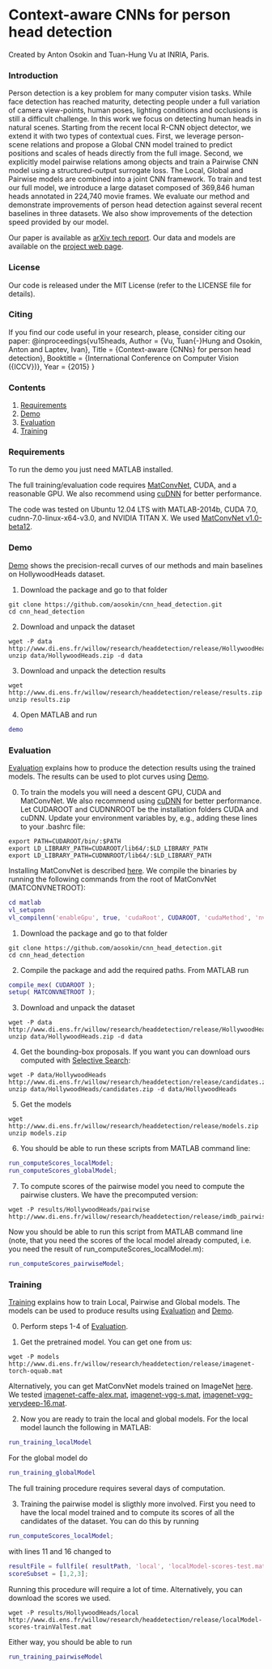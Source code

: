 # Context-aware CNNs for person head detection

Created by Anton Osokin and Tuan-Hung Vu at INRIA, Paris.

### Introduction

Person detection is a key problem for many computer vision tasks. While face detection has reached maturity, detecting people under a full variation of camera view-points, human poses, lighting conditions and occlusions is still a difficult challenge. In this work we focus on detecting human heads in natural scenes. Starting from the recent local R-CNN object detector, we extend it with two types of contextual cues. First, we leverage person-scene relations and propose a Global CNN model trained to predict positions and scales of heads directly from the full image. Second, we explicitly model pairwise relations among objects and train a Pairwise CNN model using a structured-output surrogate loss. The Local, Global and Pairwise models are combined into a joint CNN framework. To train and test our full model, we introduce a large dataset composed of 369,846 human heads annotated in 224,740 movie frames. We evaluate our method and demonstrate improvements of person head detection against several recent baselines in three datasets. We also show improvements of the detection speed provided by our model.

Our paper is available as [arXiv tech report](http://arxiv.org/abs/1511.07917). Our data and models are available on the [project web page](http://www.di.ens.fr/willow/research/headdetection).

### License

Our code is released under the MIT License (refer to the LICENSE file for details).

### Citing 

If you find our code useful in your research, please, consider citing our paper:
    @inproceedings{vu15heads,
        Author = {Vu, Tuan{-}Hung and Osokin, Anton and Laptev, Ivan},
        Title = {Context-aware {CNNs} for person head detection},
        Booktitle = {International Conference on Computer Vision ({ICCV})},
        Year = {2015} }

### Contents
1. [Requirements](#requirements)
2. [Demo](#demo)
3. [Evaluation](#evaluation)
4. [Training](#training)

### Requirements
To run the demo you just need MATLAB installed.

The full training/evaluation code requires [MatConvNet](http://www.vlfeat.org/matconvnet), CUDA, and a reasonable GPU.
We also recommend using [cuDNN](https://developer.nvidia.com/cudnn) for better performance.

The code was tested on Ubuntu 12.04 LTS with MATLAB-2014b, CUDA 7.0, cudnn-7.0-linux-x64-v3.0, and NVIDIA TITAN X.
We used [MatConvNet v1.0-beta12](https://github.com/vlfeat/matconvnet/archive/v1.0-beta12.zip).

### Demo
[Demo](#demo) shows the precision-recall curves of our methods and main baselines on HollywoodHeads dataset.

1) Download the package and go to that folder
  ```Shell
  git clone https://github.com/aosokin/cnn_head_detection.git
  cd cnn_head_detection
  ```

2) Download and unpack the dataset
  ```Shell
  wget -P data http://www.di.ens.fr/willow/research/headdetection/release/HollywoodHeads.zip
  unzip data/HollywoodHeads.zip -d data
  ```

3) Download and unpack the detection results
  ```Shell
  wget http://www.di.ens.fr/willow/research/headdetection/release/results.zip
  unzip results.zip
  ```

4) Open MATLAB and run 
  ```Matlab
  demo
  ```

### Evaluation
[Evaluation](#evaluation) explains how to produce the detection results using the trained models. The results can be used to plot curves using [Demo](#demo).

0) To train the models you will need a descent GPU, CUDA and MatConvNet. We also recommend using [cuDNN](https://developer.nvidia.com/cudnn) for better performance. Let CUDAROOT and CUDNNROOT be the installation folders CUDA and cuDNN. Update your environment variables by, e.g., adding these lines to your .bashrc file:
  ```Shell
  export PATH=CUDAROOT/bin/:$PATH
  export LD_LIBRARY_PATH=CUDAROOT/lib64/:$LD_LIBRARY_PATH
  export LD_LIBRARY_PATH=CUDNNROOT/lib64/:$LD_LIBRARY_PATH
  ```
Installing MatConvNet is described [here](http://www.vlfeat.org/matconvnet/install). We compile the binaries by running the following commands from the root of MatConvNet (MATCONVNETROOT):
  ```Matlab
  cd matlab
  vl_setupnn
  vl_compilenn('enableGpu', true, 'cudaRoot', CUDAROOT, 'cudaMethod', 'nvcc', 'enableCudnn', true, 'cudnnRoot', CUDNNROOT, 'enableImreadJpeg', true);
  ```

1) Download the package and go to that folder
  ```Shell
  git clone https://github.com/aosokin/cnn_head_detection.git
  cd cnn_head_detection
  ```

2) Compile the package and add the required paths. From MATLAB run
  ```Matlab
  compile_mex( CUDAROOT );
  setup( MATCONVNETROOT );
  ```

3) Download and unpack the dataset
  ```Shell
  wget -P data http://www.di.ens.fr/willow/research/headdetection/release/HollywoodHeads.zip
  unzip data/HollywoodHeads.zip -d data
  ```

4) Get the bounding-box proposals. If you want you can download ours computed with [Selective Search](http://disi.unitn.it/~uijlings/MyHomepage/index.php#page=projects1):
  ```Shell
  wget -P data/HollywoodHeads http://www.di.ens.fr/willow/research/headdetection/release/candidates.zip
  unzip data/HollywoodHeads/candidates.zip -d data/HollywoodHeads
  ```

5) Get the models
  ```Shell
  wget http://www.di.ens.fr/willow/research/headdetection/release/models.zip
  unzip models.zip
  ```

6) You should be able to run these scripts from MATLAB command line:
  ```Matlab
  run_computeScores_localModel;
  run_computeScores_globalModel;
  ```

7) To compute scores of the pairwise model you need to compute the pairwise clusters. We have the precomputed version:
  ```Shell
  wget -P results/HollywoodHeads/pairwise http://www.di.ens.fr/willow/research/headdetection/release/imdb_pairwise_precomputedClusters.mat
  ```
Now you should be able to run this script from MATLAB command line (note, that you need the scores of the local model already computed, i.e. you need the result of run_computeScores_localModel.m):
  ```Matlab
  run_computeScores_pairwiseModel;
  ```

### Training
[Training](#training) explains how to train Local, Pairwise and Global models. The models can be used to produce results using [Evaluation](#evaluation) and [Demo](#demo).

0) Perform steps 1-4 of [Evaluation](#evaluation).

1) Get the pretrained model. You can get one from us:
  ```Shell
  wget -P models http://www.di.ens.fr/willow/research/headdetection/release/imagenet-torch-oquab.mat
  ```
Alternatively, you can get MatConvNet models trained on ImageNet [here](http://www.vlfeat.org/matconvnet/pretrained/#imagenet-ilsvrc-classification). We tested [imagenet-caffe-alex.mat](http://www.vlfeat.org/matconvnet/models/imagenet-caffe-alex.mat), [imagenet-vgg-s.mat](http://www.vlfeat.org/matconvnet/models/imagenet-vgg-s.mat), [imagenet-vgg-verydeep-16.mat](http://www.vlfeat.org/matconvnet/models/imagenet-vgg-verydeep-16.mat).

2) Now you are ready to train the local and global models. For the local model launch the following in MATLAB:
  ```Matlab
  run_training_localModel
  ```
  For the global model do
  ```Matlab
  run_training_globalModel
  ```
The full training procedure requires several days of computation.

3) Training the pairwise model is sligthly more involved. First you need to have the local model trained and to compute its scores of all the candidates of the dataset. You can do this by running 
  ```Matlab
  run_computeScores_localModel;
  ```
with lines 11 and 16 changed to 
  ```Matlab
  resultFile = fullfile( resultPath, 'local', 'localModel-scores-test.mat' );resultFile = fullfile( resultPath, 'local', 'localModel-scores-test.mat' );
  scoreSubset = [1,2,3];
  ```
Running this procedure will require a lot of time.
Alternatively, you can download the scores we used.
  ```Shell
  wget -P results/HollywoodHeads/local http://www.di.ens.fr/willow/research/headdetection/release/localModel-scores-trainValTest.mat
  ```
Either way, you should be able to run 
  ```Matlab
  run_training_pairwiseModel
  ```
